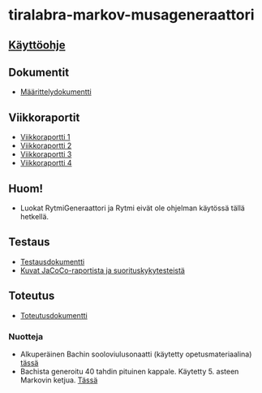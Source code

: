 # tiralabra-markov-musageneraattori

## [Käyttöohje](https://github.com/TuuliTG/tiralabra-markov-musageneraattori/blob/master/dokumentaatio/Kayttoohje.md)

## Dokumentit
* [Määrittelydokumentti](https://github.com/TuuliTG/tiralabra-markov-musageneraattori/blob/master/dokumentaatio/maarittelydokumentti.md)
## Viikkoraportit
* [Viikkoraportti 1](https://github.com/TuuliTG/tiralabra-markov-musageneraattori/blob/master/dokumentaatio/viikkoraportti1.md)
* [Viikkoraportti 2](https://github.com/TuuliTG/tiralabra-markov-musageneraattori/blob/master/dokumentaatio/Viikkoraportti2.md)
* [Viikkoraportti 3](https://github.com/TuuliTG/tiralabra-markov-musageneraattori/blob/master/dokumentaatio/Viikkoraportti3.md)
* [Viikkoraportti 4](https://github.com/TuuliTG/tiralabra-markov-musageneraattori/blob/master/dokumentaatio/Viikkoraportti4.md)

## Huom! 
* Luokat RytmiGeneraattori ja Rytmi eivät ole ohjelman käytössä tällä hetkellä. 

## Testaus
* [Testausdokumentti](https://github.com/TuuliTG/tiralabra-markov-musageneraattori/blob/master/dokumentaatio/Testausdokumentti.md
)
*  [Kuvat JaCoCo-raportista ja suorituskykytesteistä](https://github.com/TuuliTG/tiralabra-markov-musageneraattori/tree/master/tiralabra-markov-musageneraattori/kuvaJaTestitulokset)

## Toteutus
* [Toteutusdokumentti](https://github.com/TuuliTG/tiralabra-markov-musageneraattori/blob/master/dokumentaatio/Toteutusdokumentti.md)

### Nuotteja
* Alkuperäinen Bachin sooloviulusonaatti (käytetty opetusmateriaalina) [tässä](https://github.com/TuuliTG/tiralabra-markov-musageneraattori/blob/master/tiralabra-markov-musageneraattori/kuvatJaTestitulokset/BachAlkuperainen.png)
* Bachista generoitu 40 tahdin pituinen kappale. Käytetty 5. asteen Markovin ketjua. [Tässä](https://github.com/TuuliTG/tiralabra-markov-musageneraattori/blob/master/tiralabra-markov-musageneraattori/kuvatJaTestitulokset/BachGeneroituAsteella5.png)
